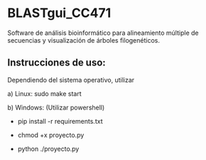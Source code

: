 # BLASTgui_CC471
Software de análisis bioinformático para alineamiento múltiple de secuencias y visualización de árboles filogenéticos.
## Instrucciones de uso:
Dependiendo del sistema operativo, utilizar

  a) Linux: sudo make start
  
  b) Windows: (Utilizar powershell)
 
 - pip install -r requirements.txt
 
 - chmod +x proyecto.py
 
 - python ./proyecto.py

